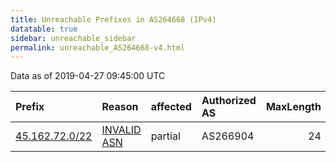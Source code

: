 ```yaml
---
title: Unreachable Prefixes in AS264668 (IPv4)
datatable: true
sidebar: unreachable_sidebar
permalink: unreachable_AS264668-v4.html
---
```


Data as of 2019-04-27 09:45:00 UTC


<div class="datatable-begin"></div>

| Prefix                                                 | Reason                                                                                                 | affected   | Authorized AS   |   MaxLength | Anchor                                         |   unreachable /24s |
|:-------------------------------------------------------|:-------------------------------------------------------------------------------------------------------|:-----------|:----------------|------------:|:-----------------------------------------------|-------------------:|
| [45.162.72.0/22](https://stat.ripe.net/45.162.72.0/22) | [INVALID ASN](https://rpki-validator.ripe.net/announcement-preview?asn=AS264668&prefix=45.162.72.0/22) | partial    | AS266904        |          24 | [LACNIC](unreachable_LACNIC_RPKI_Root-v4.html) |                  4 |

<div class="datatable-end"></div>